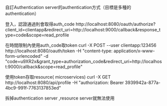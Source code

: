 自訂Authentication server的authentication方式（目標是多種的authentication）

登入，認證通過則會取得auth_code
http://localhost:8080/oauth/authorize?client_id=clientapp&redirect_uri=http://localhost:9000/callback&response_type=code&scope=read_profile



在時間限制內使用auth_code取token
curl -X POST --user clientapp:123456 http://localhost:8080/oauth/token -H  "content-type: application/x-www-form-urlencoded" -d   "code=u9XR2x&grant_type=authorization_code&redirect_uri=http://localhost:9000/callback&scope=read_profile"
 
 
 
使用token存取resource( microservices)
curl -X GET http://localhost:8080/api/profile -H "authorization: Bearer 3939942a-877a-4bc9-991f-7763137853ed"


拆掉authentication server ,resource server就無法使用